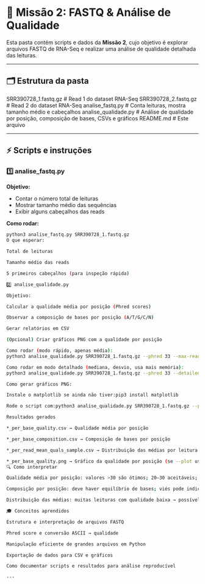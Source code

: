 # 📂 Missão 2: FASTQ & Análise de Qualidade

Esta pasta contém scripts e dados da **Missão 2**, cujo objetivo é explorar arquivos FASTQ de RNA-Seq e realizar uma análise de qualidade detalhada das leituras.

---

## 🗂 Estrutura da pasta

SRR390728_1.fastq.gz # Read 1 do dataset RNA-Seq
SRR390728_2.fastq.gz # Read 2 do dataset RNA-Seq
analise_fastq.py # Conta leituras, mostra tamanho médio e cabeçalhos
analise_qualidade.py # Análise de qualidade por posição, composição de bases, CSVs e gráficos
README.md # Este arquivo

---

## ⚡ Scripts e instruções

### 1️⃣ analise_fastq.py
**Objetivo:**  
- Contar o número total de leituras  
- Mostrar tamanho médio das sequências  
- Exibir alguns cabeçalhos das reads

**Como rodar:**
```bash
python3 analise_fastq.py SRR390728_1.fastq.gz
O que esperar:

Total de leituras

Tamanho médio das reads

5 primeiros cabeçalhos (para inspeção rápida)

2️⃣ analise_qualidade.py

Objetivo:

Calcular a qualidade média por posição (Phred scores)

Observar a composição de bases por posição (A/T/G/C/N)

Gerar relatórios em CSV

(Opcional) Criar gráficos PNG com a qualidade por posição

Como rodar (modo rápido, apenas média):
python3 analise_qualidade.py SRR390728_1.fastq.gz --phred 33 --max-reads 200000

Como rodar em modo detalhado (mediana, desvio, usa mais memória):
python3 analise_qualidade.py SRR390728_1.fastq.gz --phred 33 --detailed --max-reads 50000

Como gerar gráficos PNG:

Instale o matplotlib se ainda não tiver:pip3 install matplotlib

Rode o script com:python3 analise_qualidade.py SRR390728_1.fastq.gz --phred 33 --max-reads 100000 --plot

Resultados gerados

*_per_base_quality.csv → Qualidade média por posição

*_per_base_composition.csv → Composição de bases por posição

*_per_read_mean_quals_sample.csv → Distribuição das médias por leitura (amostra)

*_per_base_quality.png → Gráfico da qualidade por posição (se --plot usado)
🔍 Como interpretar

Qualidade média por posição: valores >30 são ótimos; 20–30 aceitáveis; <20 atenção

Composição por posição: deve haver equilíbrio de bases; viés pode indicar problema no library prep

Distribuição das médias: muitas leituras com qualidade baixa → possível problema no sequenciamento

🎓 Conceitos aprendidos

Estrutura e interpretação de arquivos FASTQ

Phred score e conversão ASCII → qualidade

Manipulação eficiente de grandes arquivos em Python

Exportação de dados para CSV e gráficos

Como documentar scripts e resultados para análise reproducível

---
